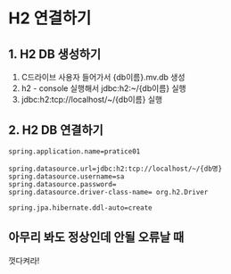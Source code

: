 # H2 연결하기

## 1. H2 DB 생성하기

1. C드라이브 사용자 들어가서 {db이름}.mv.db 생성
2. h2 - console 실행해서 jdbc:h2:~/{db이름} 실행
3. jdbc:h2:tcp://localhost/~/{db이름} 실행

## 2. H2 DB 연결하기
```properites
spring.application.name=pratice01

spring.datasource.url=jdbc:h2:tcp://localhost/~/{db명}
spring.datasource.username=sa
spring.datasource.password=
spring.datasource.driver-class-name= org.h2.Driver

spring.jpa.hibernate.ddl-auto=create
```

## 아무리 봐도 정상인데 안될 오류날 때
껏다켜라!
